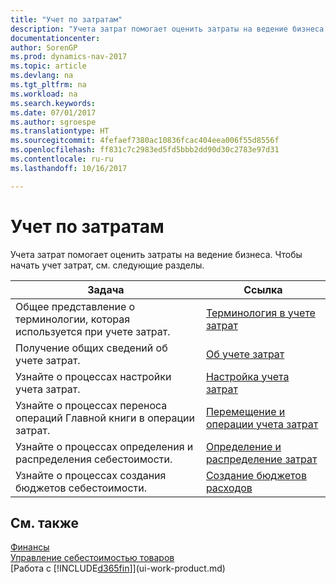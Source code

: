 ```yaml
---
title: "Учет по затратам"
description: "Учета затрат помогает оценить затраты на ведение бизнеса. Чтобы начать учет затрат, см. следующие разделы."
documentationcenter: 
author: SorenGP
ms.prod: dynamics-nav-2017
ms.topic: article
ms.devlang: na
ms.tgt_pltfrm: na
ms.workload: na
ms.search.keywords: 
ms.date: 07/01/2017
ms.author: sgroespe
ms.translationtype: HT
ms.sourcegitcommit: 4fefaef7380ac10836fcac404eea006f55d8556f
ms.openlocfilehash: ff831c7c2983ed5fd5bbb2dd90d30c2783e97d31
ms.contentlocale: ru-ru
ms.lasthandoff: 10/16/2017

---
```

# <a name="accounting-for-costs"></a>Учет по затратам
Учета затрат помогает оценить затраты на ведение бизнеса. Чтобы начать учет затрат, см. следующие разделы.  

|Задача|Ссылка|  
|--------|---------|  
|Общее представление о терминологии, которая используется при учете затрат.|[Терминология в учете затрат](finance-terminology-in-cost-accounting.md)|  
|Получение общих сведений об учете затрат.|[Об учете затрат](finance-about-cost-accounting.md)|  
|Узнайте о процессах настройки учета затрат.|[Настройка учета затрат](finance-set-up-cost-accounting.md)|  
|Узнайте о процессах переноса операций Главной книги в операции затрат.|[Перемещение и операции учета затрат](finance-transfer-and-post-cost-entries.md)|  
|Узнайте о процессах определения и распределения себестоимости.|[Определение и распределение затрат](finance-define-and-allocate-costs.md)|  
|Узнайте о процессах создания бюджетов себестоимости.|[Создание бюджетов расходов](finance-create-cost-budgets.md)|  

## <a name="see-also"></a>См. также  
[Финансы](finance.md)  
[Управление себестоимостью товаров](finance-manage-inventory-costs.md)  
[Работа с [!INCLUDE[d365fin](includes/d365fin_md.md)]](ui-work-product.md)

